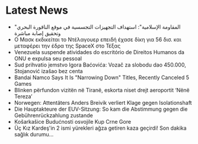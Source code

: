 # Latest News
-  "المقاومة الإسلامية": استهداف‏ التجهيزات التجسسية في ‏موقع الناقورة البحري وتحقيق إصابة مباشرة
-  Ο Μασκ εκδικείται το Ντέλαγουερ επειδή έχασε δίκη για 56 δισ. και μεταφέρει την έδρα της SpaceX στο Τέξας
-  Venezuela suspende atividades do escritório de Direitos Humanos da ONU e expulsa seu pessoal
-  Sud prihvatio јemstvo Igora Baćovića: Vozač za slobodu dao 450.000, Stoјanović izašao bez centa
-  Bandai Namco Says It Is "Narrowing Down" Titles, Recently Canceled 5 Games
-  Blinken përfundon vizitën në Tiranë, eskorta niset drejt aeroportit ‘Nënë Tereza’
-  Norwegen: Attentäters Anders Breivik verliert Klage gegen Isolationshaft
-  Die Hauptakteure der EUV-Sitzung: So kam die Abstimmung gegen die Gebührenrückzahlung zustande
-  Košarkašice Budućnosti osvojile Kup Crne Gore
-  Üç Kız Kardeş'in 2 ismi yürekleri ağza getiren kaza geçirdi! Son dakika sağlık durumu...
